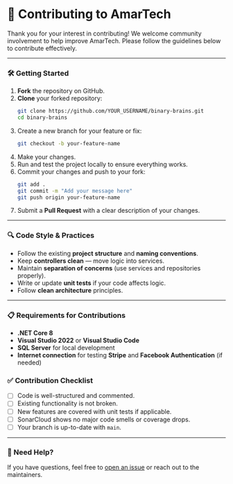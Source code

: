# 🤝 Contributing to AmarTech

Thank you for your interest in contributing! We welcome community involvement to help improve AmarTech. Please follow the guidelines below to contribute effectively.

---

### 🛠️ Getting Started

1. **Fork** the repository on GitHub.
2. **Clone** your forked repository:
   ```bash
   git clone https://github.com/YOUR_USERNAME/binary-brains.git
   cd binary-brains
   ```
3. Create a new branch for your feature or fix:
   ```bash
   git checkout -b your-feature-name
   ```
4. Make your changes.
5. Run and test the project locally to ensure everything works.
6. Commit your changes and push to your fork:
   ```bash
   git add .
   git commit -m "Add your message here"
   git push origin your-feature-name
   ```
7. Submit a **Pull Request** with a clear description of your changes.

---

### 🔍 Code Style & Practices

- Follow the existing **project structure** and **naming conventions**.
- Keep **controllers clean** — move logic into services.
- Maintain **separation of concerns** (use services and repositories properly).
- Write or update **unit tests** if your code affects logic.
- Follow **clean architecture** principles.

---

### 📋 Requirements for Contributions

- **.NET Core 8**
- **Visual Studio 2022** or **Visual Studio Code**
- **SQL Server** for local development
- **Internet connection** for testing **Stripe** and **Facebook Authentication** (if needed)


### ✅ Contribution Checklist

- [ ] Code is well-structured and commented.
- [ ] Existing functionality is not broken.
- [ ] New features are covered with unit tests if applicable.
- [ ] SonarCloud shows no major code smells or coverage drops.
- [ ] Your branch is up-to-date with `main`.

---

### 📢 Need Help?

If you have questions, feel free to [open an issue](https://github.com/Learnathon-By-Geeky-Solutions/binary-brains/issues) or reach out to the maintainers.


